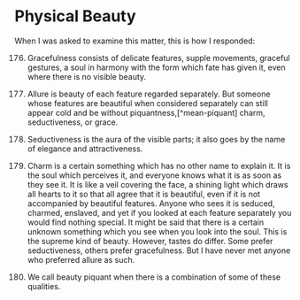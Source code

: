 
# Physical Beauty

When I was asked to examine this matter, this is how I responded:

176. Gracefulness consists of delicate features, supple movements, graceful
     gestures, a soul in harmony with the form which fate has given it, even
     where there is no visible beauty.

177. Allure is beauty of each feature regarded separately. But someone whose
     features are beautiful when considered separately can still appear cold and
     be without piquantness,[^mean-piquant] charm, seductiveness, or grace.

178. Seductiveness is the aura of the visible parts; it also goes by the name of
     elegance and attractiveness.

179. Charm is a certain something which has no other name to explain it. It is
     the soul which perceives it, and everyone knows what it is as soon as they
     see it. It is like a veil covering the face, a shining light which draws
     all hearts to it so that all agree that it is beautiful, even if it is not
     accompanied by beautiful features. Anyone who sees it is seduced, charmed,
     enslaved, and yet if you looked at each feature separately you would find
     nothing special. It might be said that there is a certain unknown something
     which you see when you look into the soul. This is the supreme kind of
     beauty. However, tastes do differ. Some prefer seductiveness, others prefer
     gracefulness. But I have never met anyone who preferred allure as such.

180. We call beauty piquant when there is a combination of some of these
     qualities.

